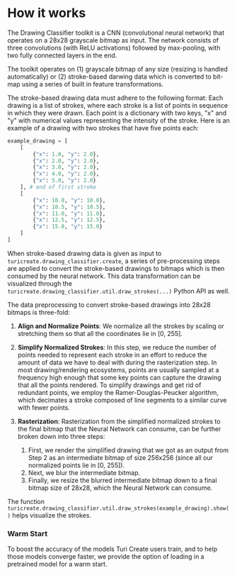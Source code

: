 # How it works

The Drawing Classifier toolkit is a CNN (convolutional neural network) that operates on a 28x28 grayscale bitmap as input. The network consists of three convolutions (with ReLU activations) followed by max-pooling, with two fully connected layers in the 
end.  

The toolkit operates on (1) grayscale bitmap of any size (resizing is handled automatically) or (2) stroke-based darwing data which is converted to bit-map using a series of built in feature transformations. 

The stroke-based drawing data must adhere to the following format: Each drawing is a list of strokes, where each stroke is a list of points in sequence in which they were drawn. Each point is a dictionary with two keys, "x" and "y" with numerical values representing the intensity of the stroke. Here is an example of a drawing with two strokes that have five points each:

```python
example_drawing = [
    [
        {"x": 1.0, "y": 2.0},
        {"x": 2.0, "y": 2.0},
        {"x": 3.0, "y": 2.0},
        {"x": 4.0, "y": 2.0},
        {"x": 5.0, "y": 2.0}
    ], # end of first stroke
    [
        {"x": 10.0, "y": 10.0},
        {"x": 10.5, "y": 10.5},
        {"x": 11.0, "y": 11.0},
        {"x": 12.5, "y": 12.5},
        {"x": 15.0, "y": 15.0}
    ]
]
```

When stroke-based drawing data is given as input to `turicreate.drawing_classifier.create`, a series of pre-processing steps are applied to convert the stroke-based drawings to bitmaps which is then consumed by the neural network. This data transformation can be visualized through the `turicreate.drawing_classifier.util.draw_strokes(...)` Python API as well. 

The data preprocessing to convert stroke-based drawings into 28x28 bitmaps 
is three-fold:

1. **Align and Normalize Points**: We normalize all the strokes by 
scaling or stretching them so that all the coordinates lie in [0, 255].

2. **Simplify Normalized Strokes**: In this step, we reduce the number of 
points needed to represent each stroke in an effort to reduce the amount of 
data we have to deal with during the rasterization step. In most 
drawing/rendering ecosystems, points are usually sampled at a frequency high 
enough that some key points can capture the drawing that all the points 
rendered. To simplify drawings and get rid of redundant points, we employ the
Ramer-Douglas-Peucker algorithm, which decimates a stroke composed of 
line segments to a similar curve with fewer points.

3. **Rasterization**: Rasterization from the simplified normalized strokes to 
the final bitmap that the Neural Network can consume, can be further broken 
down into three steps: 
    1. First, we render the simplified drawing that we 
    got as an output from Step 2 as an intermediate bitmap of size 256x256 
    (since all our normalized points lie in [0, 255]). 
    2. Next, we blur the intermediate bitmap.
    3. Finally, we resize the blurred intermediate bitmap down to a final bitmap
    size of 28x28, which the Neural Network can consume.

The function `turicreate.drawing_classifier.util.draw_strokes(example_drawing).show()` helps visualize the strokes.

### Warm Start

To boost the accuracy of the models Turi Create users train, and to help those 
models converge faster, we provide the option of loading in a pretrained model
for a warm start.
